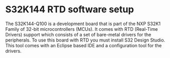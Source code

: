 # S32K144 RTD software setup

The S32K144-Q100 is a development board that is part of the NXP S32K1 Family of 32-bit microcontrollers (MCUs). It comes with RTD (Real-Time Drivers) support which consists of a set of bare-metal drivers for the peripherals. To use this board with RTD you must install S32 Design Studio. This tool comes with an Eclipse based IDE and a configuration tool for the drivers.

